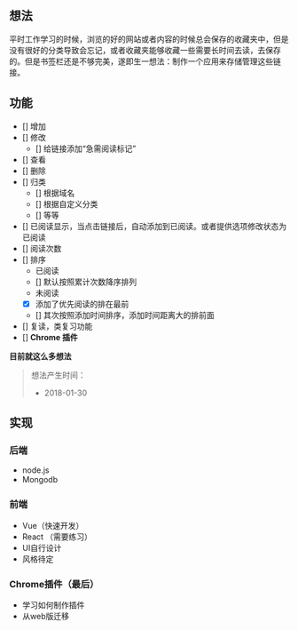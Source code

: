 ## 想法

​	平时工作学习的时候，浏览的好的网站或者内容的时候总会保存的收藏夹中，但是没有很好的分类导致会忘记，或者收藏夹能够收藏一些需要长时间去读，去保存的。但是书签栏还是不够完美，遂即生一想法：制作一个应用来存储管理这些链接。

## 功能 

- [] 增加
- [] 修改
  - [] 给链接添加“急需阅读标记”
- [] 查看
- [] 删除
- [] 归类
  - [] 根据域名
  - [] 根据自定义分类
  - [] 等等
- [] 已阅读显示，当点击链接后，自动添加到已阅读。或者提供选项修改状态为已阅读
- [] 阅读次数
- [] 排序
  -  已阅读
    - [] 默认按照累计次数降序排列
  -  未阅读
    - [x] 添加了优先阅读的排在最前
    - [] 其次按照添加时间排序，添加时间距离大的排前面
- [] 复读，类复习功能
- [] **Chrome 插件**

**目前就这么多想法**

> 想法产生时间：
>
> - 2018-01-30

## 实现

### 后端

- node.js
- Mongodb 

### 前端

- Vue（快速开发）
- React （需要练习）
- UI自行设计
- 风格待定

### Chrome插件（最后）

- 学习如何制作插件
- 从web版迁移

